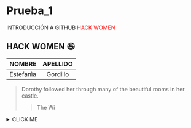# Prueba_1
INTRODUCCIÓN A GITHUB <span style="color:red">HACK WOMEN</span>
## HACK WOMEN :smiley:  
| NOMBRE| APELLIDO|
| :-------- | :-------: |
| Estefanìa | Gordillo | 
> Dorothy followed her through many of the beautiful rooms in her castle.
>
>> The Wi
<details><summary>CLICK ME</summary>
<p>

#### We can hide anything, even code!

    ```ruby
      puts "Hello World"
    ```

</p>
</details>
